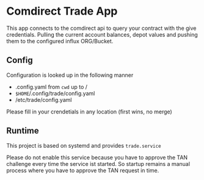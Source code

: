 # Comdirect Trade App

This app connects to the comdirect api to query your contract with the give credentials. Pulling the current account balances, depot values and pushing them to the configured influx ORG/Bucket.

## Config
Configuration is looked up in the following manner
* .config.yaml from `cwd` up to /
* `$HOME`/.config/trade/config.yaml
* /etc/trade/config.yaml

Please fill in your crendetials in any location (first wins, no merge)

## Runtime
This project is based on systemd and provides `trade.service`

Please do not enable this service because you have to approve the TAN challenge every time the service ist started. So startup remains a manual process where you have to approve the TAN request in time.

